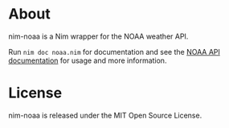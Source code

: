 About
=====

nim-noaa is a Nim wrapper for the NOAA weather API.

Run `nim doc noaa.nim` for documentation and see the [NOAA API documentation](http://graphical.weather.gov/xml/) for usage and more information.

License
=======

nim-noaa is released under the MIT Open Source License.
